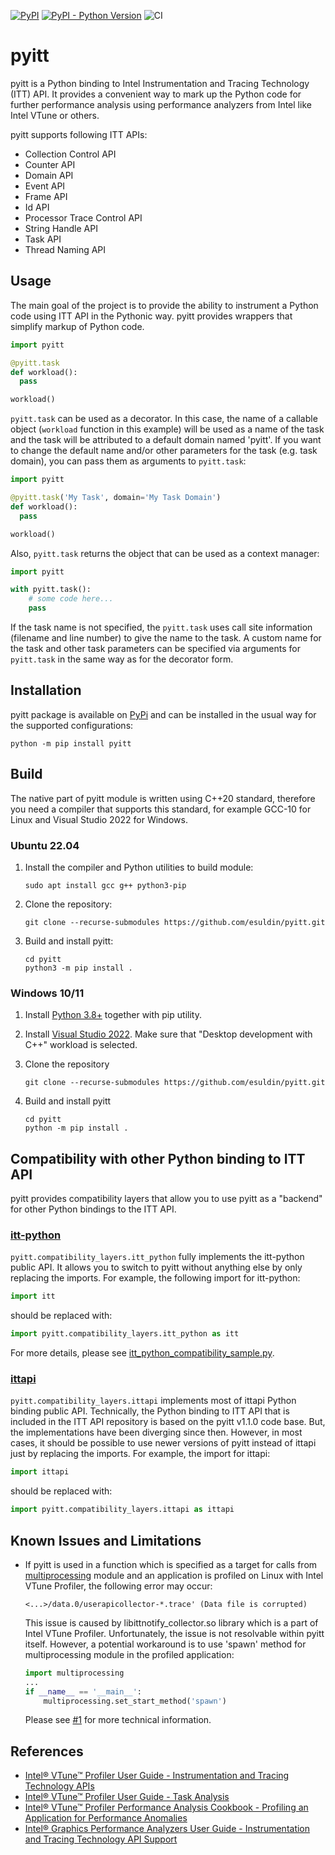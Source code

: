 [![PyPI](https://badge.fury.io/py/pyitt.svg)](https://pypi.org/project/pyitt/)
[![PyPI - Python Version](https://img.shields.io/pypi/pyversions/pyitt)](https://pypi.org/project/pyitt/)
![CI](https://github.com/esuldin/pyitt/actions/workflows/ci.yml/badge.svg)

# pyitt

pyitt is a Python binding to Intel Instrumentation and Tracing Technology (ITT) API. It provides a convenient way
to mark up the Python code for further performance analysis using performance analyzers from Intel like Intel VTune
or others.

pyitt supports following ITT APIs:
 - Collection Control API
 - Counter API
 - Domain API
 - Event API
 - Frame API
 - Id API
 - Processor Trace Control API
 - String Handle API
 - Task API
 - Thread Naming API

## Usage

The main goal of the project is to provide the ability to instrument a Python code using ITT API in the Pythonic way.
pyitt provides wrappers that simplify markup of Python code.

```python
import pyitt

@pyitt.task
def workload():
  pass

workload()
```

`pyitt.task` can be used as a decorator. In this case, the name of a callable object (`workload` function in this
example) will be used as a name of the task and the task will be attributed to a default domain named 'pyitt'.
If you want to change the default name and/or other parameters for the task (e.g. task domain), you can pass
them as arguments to `pyitt.task`:

```python
import pyitt

@pyitt.task('My Task', domain='My Task Domain')
def workload():
  pass

workload()
```

Also, `pyitt.task` returns the object that can be used as a context manager:

```python
import pyitt

with pyitt.task():
    # some code here...
    pass
```

If the task name is not specified, the `pyitt.task` uses call site information (filename and line number) to give
the name to the task. A custom name for the task and other task parameters can be specified via arguments
for `pyitt.task` in the same way as for the decorator form.

## Installation

pyitt package is available on [PyPi](https://pypi.org/project/pyitt/) and can be installed in the usual way for the
supported configurations:

    python -m pip install pyitt

## Build

The native part of pyitt module is written using C++20 standard, therefore you need a compiler that supports this
standard, for example GCC-10 for Linux and Visual Studio 2022 for Windows.

### Ubuntu 22.04

1. Install the compiler and Python utilities to build module:

       sudo apt install gcc g++ python3-pip

2. Clone the repository:

       git clone --recurse-submodules https://github.com/esuldin/pyitt.git

3. Build and install pyitt:

       cd pyitt
       python3 -m pip install .

### Windows 10/11

1. Install [Python 3.8+](https://www.python.org/downloads/) together with pip utility.

2. Install [Visual Studio 2022](https://visualstudio.microsoft.com/downloads/).
     Make sure that "Desktop development with C++" workload is selected.

3. Clone the repository

       git clone --recurse-submodules https://github.com/esuldin/pyitt.git

4. Build and install pyitt

       cd pyitt
       python -m pip install .


## Compatibility with other Python binding to ITT API

pyitt provides compatibility layers that allow you to use pyitt as a "backend" for other Python bindings to the ITT API.

### [itt-python](https://github.com/NERSC/itt-python)

`pyitt.compatibility_layers.itt_python` fully implements the itt-python public API. It allows you to switch to pyitt
without anything else by only replacing the imports. For example, the following import for itt-python:
 
```python
import itt
```

should be replaced with:

```python
import pyitt.compatibility_layers.itt_python as itt
```

For more details, please see [itt_python_compatibility_sample.py](samples/itt_python_compatibility_sample.py).

### [ittapi](https://github.com/intel/ittapi/)

`pyitt.compatibility_layers.ittapi` implements most of ittapi Python binding public API. Technically, the Python binding
to ITT API that is included in the ITT API repository is based on the pyitt v1.1.0 code base. But, the implementations
have been diverging since then. However, in most cases, it should be possible to use newer versions of pyitt instead of
ittapi just by replacing the imports. For example, the import for ittapi:

```python
import ittapi
```

should be replaced with:

```python
import pyitt.compatibility_layers.ittapi as ittapi
```

## Known Issues and Limitations

- If pyitt is used in a function which is specified as a target for calls from 
  [multiprocessing](https://docs.python.org/3/library/multiprocessing.html) module and an application is profiled on
  Linux with Intel VTune Profiler, the following error may occur:

      <...>/data.0/userapicollector-*.trace' (Data file is corrupted)

  This issue is caused by libittnotify_collector.so library which is a part of Intel VTune Profiler.
  Unfortunately, the issue is not resolvable within pyitt itself. However, a potential workaround is to use 'spawn'
  method for multiprocessing module in the profiled application:

  ```python
  import multiprocessing
  ...
  if __name__ == '__main__':
      multiprocessing.set_start_method('spawn')
  ```
  
  Please see [#1](https://github.com/esuldin/pyitt/issues/1) for more technical information.

## References

 - [Intel® VTune™ Profiler User Guide - Instrumentation and Tracing Technology APIs](https://www.intel.com/content/www/us/en/docs/vtune-profiler/user-guide/2023-0/instrumentation-and-tracing-technology-apis.html)
 - [Intel® VTune™ Profiler User Guide - Task Analysis](https://www.intel.com/content/www/us/en/docs/vtune-profiler/user-guide/2023-0/task-analysis.html)
 - [Intel® VTune™ Profiler Performance Analysis Cookbook - Profiling an Application for Performance Anomalies](https://www.intel.com/content/www/us/en/docs/vtune-profiler/cookbook/2023-1/profiling-performance-anomalies.html/1000.html)
 - [Intel® Graphics Performance Analyzers User Guide - Instrumentation and Tracing Technology API Support](https://www.intel.com/content/www/us/en/docs/gpa/user-guide/2022-4/instrumentation-and-tracing-technology-apis.html)
